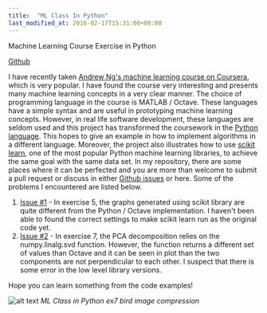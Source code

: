 ```yaml
---
title:  "ML Class In Python"
last_modified_at: 2016-02-17T15:31:00+08:00
---
```

Machine Learning Course Exercise in Python 

[Github](https://github.com/cameronlai/ml-class-python)

I have recently taken [Andrew Ng's machine learning course on Coursera](https://www.coursera.org/learn/machine-learning), which is very popular. I have found the course very interesting and presents many machine learning concepts in a very clear manner. The choice of programming language in the course is MATLAB / Octave. These languages have a simple syntax and are useful in prototyping machine learning concepts. However, in real life software development, these languages are seldom used and this project has transformed the coursework in the [Python language](https://www.python.org/). This hopes to give an example in how to implement algorithms in a different language. Moreover, the project also illustrates how to use [scikit learn](http://scikit-learn.org/), one of the most popular Python machine learning libraries, to achieve the same goal with the same data set. In my repository, there are some places where it can be perfected and you are more than welcome to submit a pull request or discuss in either [Github issues](https://github.com/cameronlai/ml-class-python/issues) or here. Some of the problems I encountered are listed below.

1.  [Issue #1](https://github.com/cameronlai/ml-class-python/issues/1) - In exercise 5, the graphs generated using scikit library are quite different from the Python / Octave implementation. I haven't been able to found the correct settings to make scikit learn run as the original code yet.
2.  [Issue #2](https://github.com/cameronlai/ml-class-python/issues/2) - In exercise 7, the PCA decomposition relies on the numpy.linalg.svd function. However, the function returns a different set of values than Octave and it can be seen in plot than the two components are not perpendicular to each other. I suspect that there is some error in the low level library versions.

Hope you can learn something from the code examples! 

![alt text](http://cameronlai.com/wp-content/uploads/2016/02/ml-class-in-python-ex7-bird-image-compression.jpeg)
*ML Class in Python ex7 bird image compression*